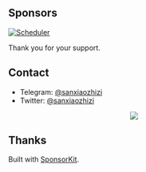 ## Sponsors

[![Scheduler](https://github.com/sxzz/sponsors/actions/workflows/scheduler.yml/badge.svg)](https://github.com/sxzz/sponsors/actions/workflows/scheduler.yml)

Thank you for your support.

## Contact

- Telegram: [@sanxiaozhizi](https://t.me/sanxiaozhizi)
- Twitter: [@sanxiaozhizi](https://twitter.com/sanxiaozhizi)

<p align="center">
  <a href="https://cdn.jsdelivr.net/gh/sxzz/sponsors/sponsors.svg">
    <img src='https://cdn.jsdelivr.net/gh/sxzz/sponsors/sponsors.svg'/>
  </a>
</p>

## Thanks

Built with [SponsorKit](https://github.com/antfu/sponsorkit).
